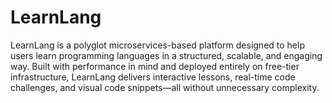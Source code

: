 # LearnLang
LearnLang is a polyglot microservices-based platform designed to help users learn programming languages in a structured, scalable, and engaging way. Built with performance in mind and deployed entirely on free-tier infrastructure, LearnLang delivers interactive lessons, real-time code challenges, and visual code snippets—all without unnecessary complexity.
